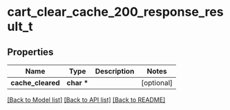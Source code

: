 # cart_clear_cache_200_response_result_t

## Properties
Name | Type | Description | Notes
------------ | ------------- | ------------- | -------------
**cache_cleared** | **char \*** |  | [optional] 

[[Back to Model list]](../README.md#documentation-for-models) [[Back to API list]](../README.md#documentation-for-api-endpoints) [[Back to README]](../README.md)


